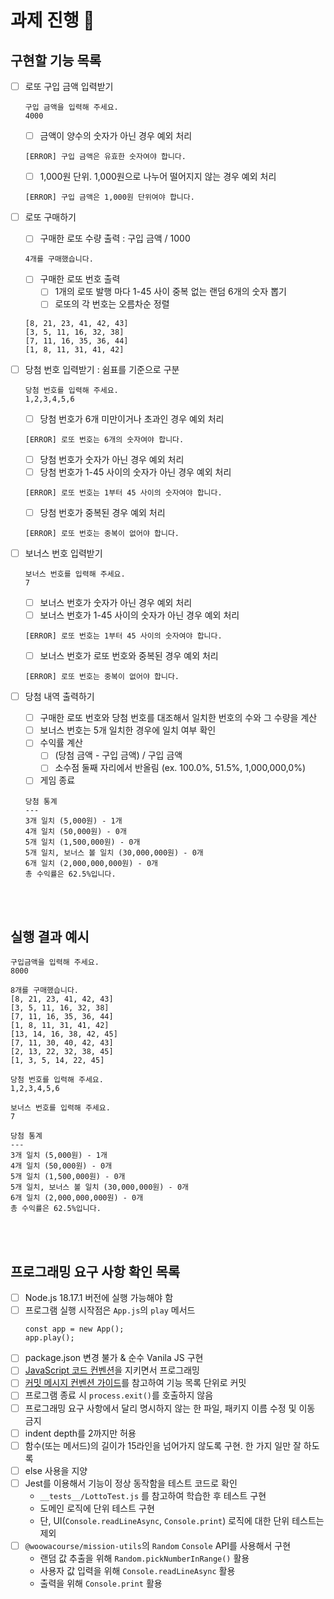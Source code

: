 # 과제 진행 📜

## 구현할 기능 목록

- [ ] 로또 구입 금액 입력받기

  ```
  구입 금액을 입력해 주세요.
  4000
  ```

  - [ ] 금액이 양수의 숫자가 아닌 경우 예외 처리

  ```
  [ERROR] 구입 금액은 유효한 숫자여야 합니다.
  ```

  - [ ] 1,000원 단위. 1,000원으로 나누어 떨어지지 않는 경우 예외 처리

  ```
  [ERROR] 구입 금액은 1,000원 단위여야 합니다.
  ```

- [ ] 로또 구매하기

  - [ ] 구매한 로또 수량 출력 : 구입 금액 / 1000

  ```
  4개를 구매했습니다.
  ```

  - [ ] 구매한 로또 번호 출력
    - [ ] 1개의 로또 발행 마다 1-45 사이 중복 없는 랜덤 6개의 숫자 뽑기
    - [ ] 로또의 각 번호는 오름차순 정렬

  ```
  [8, 21, 23, 41, 42, 43]
  [3, 5, 11, 16, 32, 38]
  [7, 11, 16, 35, 36, 44]
  [1, 8, 11, 31, 41, 42]
  ```

- [ ] 당첨 번호 입력받기 : 쉼표를 기준으로 구분

  ```
  당첨 번호를 입력해 주세요.
  1,2,3,4,5,6
  ```

  - [ ] 당첨 번호가 6개 미만이거나 초과인 경우 예외 처리

  ```
  [ERROR] 로또 번호는 6개의 숫자여야 합니다.
  ```

  - [ ] 당첨 번호가 숫자가 아닌 경우 예외 처리
  - [ ] 당첨 번호가 1-45 사이의 숫자가 아닌 경우 예외 처리

  ```
  [ERROR] 로또 번호는 1부터 45 사이의 숫자여야 합니다.
  ```

  - [ ] 당첨 번호가 중복된 경우 예외 처리

  ```
  [ERROR] 로또 번호는 중복이 없어야 합니다.
  ```

- [ ] 보너스 번호 입력받기

  ```
  보너스 번호를 입력해 주세요.
  7
  ```

  - [ ] 보너스 번호가 숫자가 아닌 경우 예외 처리
  - [ ] 보너스 번호가 1-45 사이의 숫자가 아닌 경우 예외 처리

  ```
  [ERROR] 로또 번호는 1부터 45 사이의 숫자여야 합니다.
  ```

  - [ ] 보너스 번호가 로또 번호와 중복된 경우 예외 처리

  ```
  [ERROR] 로또 번호는 중복이 없어야 합니다.
  ```

- [ ] 당첨 내역 출력하기
  - [ ] 구매한 로또 번호와 당첨 번호를 대조해서 일치한 번호의 수와 그 수량을 계산
  - [ ] 보너스 번호는 5개 일치한 경우에 일치 여부 확인
  - [ ] 수익률 계산
    - [ ] (당첨 금액 - 구입 금액) / 구입 금액
    - [ ] 소수점 둘째 자리에서 반올림 (ex. 100.0%, 51.5%, 1,000,000,0%)
  - [ ] 게임 종료
  ```
  당첨 통계
  ---
  3개 일치 (5,000원) - 1개
  4개 일치 (50,000원) - 0개
  5개 일치 (1,500,000원) - 0개
  5개 일치, 보너스 볼 일치 (30,000,000원) - 0개
  6개 일치 (2,000,000,000원) - 0개
  총 수익률은 62.5%입니다.
  ```

<br><br>

## 실행 결과 예시

```
구입금액을 입력해 주세요.
8000

8개를 구매했습니다.
[8, 21, 23, 41, 42, 43]
[3, 5, 11, 16, 32, 38]
[7, 11, 16, 35, 36, 44]
[1, 8, 11, 31, 41, 42]
[13, 14, 16, 38, 42, 45]
[7, 11, 30, 40, 42, 43]
[2, 13, 22, 32, 38, 45]
[1, 3, 5, 14, 22, 45]

당첨 번호를 입력해 주세요.
1,2,3,4,5,6

보너스 번호를 입력해 주세요.
7

당첨 통계
---
3개 일치 (5,000원) - 1개
4개 일치 (50,000원) - 0개
5개 일치 (1,500,000원) - 0개
5개 일치, 보너스 볼 일치 (30,000,000원) - 0개
6개 일치 (2,000,000,000원) - 0개
총 수익률은 62.5%입니다.
```

<br><br>

## 프로그래밍 요구 사항 확인 목록

- [ ] Node.js 18.17.1 버전에 실행 가능해야 함
- [ ] 프로그램 실행 시작점은 `App.js`의 `play` 메서드
  ```
  const app = new App();
  app.play();
  ```
- [ ] package.json 변경 불가 & 순수 Vanila JS 구현
- [ ] [JavaScript 코드 컨벤션](https://github.com/woowacourse/woowacourse-docs/tree/main/styleguide/javascript)을 지키면서 프로그래밍
- [ ] [커밋 메시지 컨벤션 가이드](https://gist.github.com/stephenparish/9941e89d80e2bc58a153)를 참고하여 기능 목록 단위로 커밋
- [ ] 프로그램 종료 시 `process.exit()`를 호출하지 않음
- [ ] 프로그래밍 요구 사항에서 달리 명시하지 않는 한 파일, 패키지 이름 수정 및 이동 금지
- [ ] indent depth를 2까지만 허용
- [ ] 함수(또는 메서드)의 길이가 15라인을 넘어가지 않도록 구현. 한 가지 일만 잘 하도록
- [ ] else 사용을 지양
- [ ] Jest를 이용해서 기능이 정상 동작함을 테스트 코드로 확인
  - `__tests__/LottoTest.js` 를 참고하여 학습한 후 테스트 구현
  - 도메인 로직에 단위 테스트 구현
  - 단, UI(`Console.readLineAsync`, `Console.print`) 로직에 대한 단위 테스트는 제외
- [ ] `@woowacourse/mission-utils`의 `Random` `Console` API를 사용해서 구현
  - 랜덤 값 추출을 위해 `Random.pickNumberInRange()` 활용
  - 사용자 값 입력을 위해 `Console.readLineAsync` 활용
  - 출력을 위해 `Console.print` 활용
